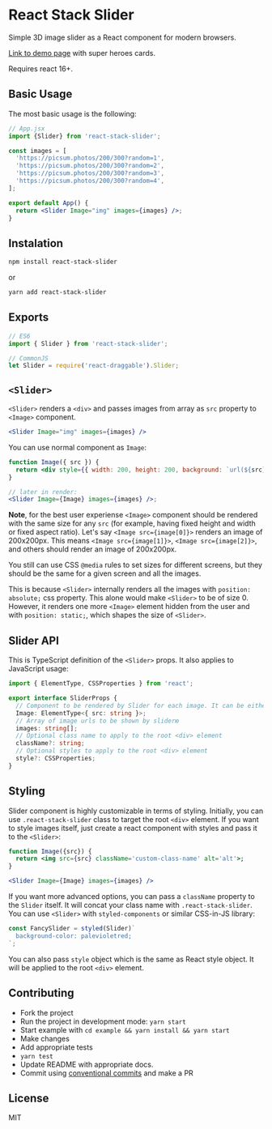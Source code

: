# React Stack Slider

Simple 3D image slider as a React component for modern browsers.

[Link to demo page](https://react-stack-slider.netlify.app/) with super heroes cards.

Requires react 16+.

## Basic Usage

The most basic usage is the following:

```jsx
// App.jsx
import {Slider} from 'react-stack-slider';

const images = [
  'https://picsum.photos/200/300?random=1',
  'https://picsum.photos/200/300?random=2',
  'https://picsum.photos/200/300?random=3',
  'https://picsum.photos/200/300?random=4',
];

export default App() {
  return <Slider Image="img" images={images} />;
}
```

## Instalation

```bash
npm install react-stack-slider
```

or

```bash
yarn add react-stack-slider
```

## Exports

```js
// ES6
import { Slider } from 'react-stack-slider';

// CommonJS
let Slider = require('react-draggable').Slider;
```

## `<Slider>`

`<Slider>` renders a `<div>` and passes images from array as `src` property to `<Image>` component.

```jsx
<Slider Image="img" images={images} />
```

You can use normal component as `Image`:

```jsx
function Image({ src }) {
  return <div style={{ width: 200, height: 200, background: `url(${src}` }} />;
}

// later in render:
<Slider Image={Image} images={images} />;
```

**Note**, for the best user experiense `<Image>` component should be rendered with the same size for any `src` (for example, having fixed height and width or fixed aspect ratio). Let's say `<Image src={image[0]}>` renders an image of 200x200px. This means `<Image src={image[1]}>`, `<Image src={image[2]}>`, and others should render an image of 200x200px.

You still can use CSS `@media` rules to set sizes for different screens, but they should be the same for a given screen and all the images.

This is because `<Slider>` internally renders all the images with `position: absolute;` css property. This alone would make `<Slider>` to be of size 0. However, it renders one more `<Image>` element hidden from the user and with `position: static;`, which shapes the size of `<Slider>`.

## Slider API

This is TypeScript definition of the `<Slider>` props. It also applies to JavaScript usage:

```ts
import { ElementType, CSSProperties } from 'react';

export interface SliderProps {
  // Component to be rendered by Slider for each image. It can be either a intrisinc react element (such as "img") or function/class component, but it should accept "src" property as Slider will internally pass it on each render.
  Image: ElementType<{ src: string }>;
  // Array of image urls to be shown by sliderю
  images: string[];
  // Optional class name to apply to the root <div> element
  className?: string;
  // Optional styles to apply to the root <div> element
  style?: CSSProperties;
}
```

## Styling

Slider component is highly customizable in terms of styling. Initially, you can use `.react-stack-slider` class to target the root `<div>` element. If you want to style images itself, just create a react component with styles and pass it to the `<Slider>`:

```jsx
function Image({src}) {
  return <img src={src} className='custom-class-name' alt='alt'>;
}

<Slider Image={Image} images={images} />
```

If you want more advanced options, you can pass a `className` property to the `Slider` itself. It will concat your class name with `.react-stack-slider`. You can use `<Slider>` with `styled-components` or similar CSS-in-JS library:

```jsx
const FancySlider = styled(Slider)`
  background-color: palevioletred;
`;
```

You can also pass `style` object which is the same as React style object. It will be applied to the root `<div>` element.

## Contributing

- Fork the project
- Run the project in development mode: `yarn start`
- Start example with `cd example && yarn install && yarn start`
- Make changes
- Add appropriate tests
- `yarn test`
- Update README with appropriate docs.
- Commit using [conventional commits](https://www.conventionalcommits.org/) and make a PR

## License

MIT
